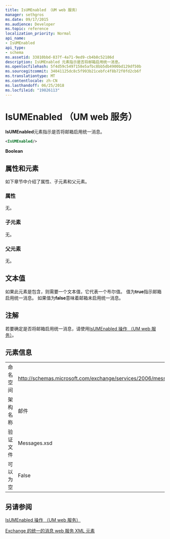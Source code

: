 ```yaml
---
title: IsUMEnabled （UM web 服务）
manager: sethgros
ms.date: 09/17/2015
ms.audience: Developer
ms.topic: reference
localization_priority: Normal
api_name:
- IsUMEnabled
api_type:
- schema
ms.assetid: 33810bbd-837f-4a71-9ed9-cb4b8c52186d
description: IsUMEnabled 元素指示是否将邮箱启用统一消息。
ms.openlocfilehash: 5f4d59c5497158e5afbc8bb5db4900bd129df50b
ms.sourcegitcommit: 34041125dc8c5f993b21cebfc4f8b72f0fd2cb6f
ms.translationtype: MT
ms.contentlocale: zh-CN
ms.lasthandoff: 06/25/2018
ms.locfileid: "19826113"
---
```

# <a name="isumenabled-um-web-service"></a>IsUMEnabled （UM web 服务）

**IsUMEnabled**元素指示是否将邮箱启用统一消息。 
  
```xml
<IsUMEnabled/>
```

 **Boolean**
## <a name="attributes-and-elements"></a>属性和元素

如下章节中介绍了属性、子元素和父元素。
  
### <a name="attributes"></a>属性

无。
  
### <a name="child-elements"></a>子元素

无。
  
### <a name="parent-elements"></a>父元素

无。
  
## <a name="text-value"></a>文本值

如果此元素是包含，则需要一个文本值，它代表一个布尔值。 值为**true**指示邮箱启用统一消息。 如果值为**false**意味着邮箱未启用统一消息。 
  
## <a name="remarks"></a>注解

若要确定是否将邮箱启用统一消息，请使用[IsUMEnabled 操作 （UM web 服务）](isumenabled-operation-um-web-service.md)。
  
## <a name="element-information"></a>元素信息

|||
|:-----|:-----|
|命名空间  <br/> |http://schemas.microsoft.com/exchange/services/2006/messages  <br/> |
|架构名称  <br/> |邮件  <br/> |
|验证文件  <br/> |Messages.xsd  <br/> |
|可以为空  <br/> |False  <br/> |
   
## <a name="see-also"></a>另请参阅



[IsUMEnabled 操作 （UM web 服务）](isumenabled-operation-um-web-service.md)


[Exchange 的统一的消息 web 服务 XML 元素](unified-messaging-web-service-xml-elements-for-exchange.md)

